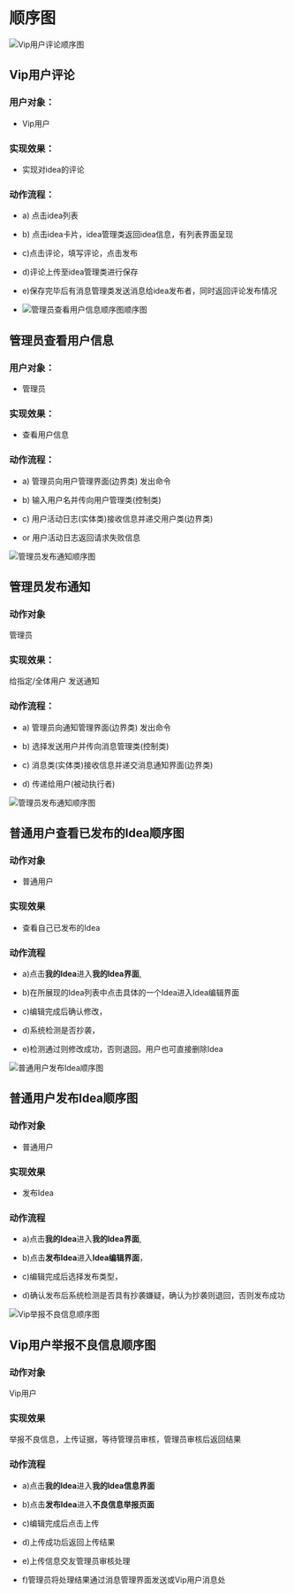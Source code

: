 #  顺序图

![Vip用户评论顺序图](.\Vip用户评论顺序图.png)

## Vip用户评论

### 用户对象：

- Vip用户

### 实现效果：

- 实现对idea的评论

### 动作流程：

- a) 点击idea列表

- b) 点击idea卡片，idea管理类返回idea信息，有列表界面呈现

- c)点击评论，填写评论，点击发布

- d)评论上传至idea管理类进行保存
- e)保存完毕后有消息管理类发送消息给idea发布者，同时返回评论发布情况
- ![管理员查看用户信息顺序图顺序图](.\管理员查看用户信息顺序图顺序图.png)

## 管理员查看用户信息

### 用户对象：

- 管理员

###  实现效果：

- 查看用户信息

### 动作流程：

- a) 管理员向用户管理界面(边界类) 发出命令

- b) 输入用户名并传向用户管理类(控制类)

- c) 用户活动日志(实体类)接收信息并递交用户类(边界类)

- or 用户活动日志返回请求失败信息

![管理员发布通知顺序图](.\管理员发布通知顺序图.png)

## 管理员发布通知

### 动作对象

管理员

### 实现效果：

给指定/全体用户 发送通知

### 动作流程：

- a) 管理员向通知管理界面(边界类) 发出命令

- b) 选择发送用户并传向消息管理类(控制类)

- c) 消息类(实体类)接收信息并递交消息通知界面(边界类)

- d) 传递给用户(被动执行者)

![管理员发布通知顺序图](.\普通用户查看已发布的Idea顺序图.png)

## 普通用户查看已发布的Idea顺序图

### 动作对象

- 普通用户

### 实现效果

- 查看自己已发布的Idea

### 动作流程

- a)点击**我的Idea**进入**我的Idea界面**,

- b)在所展现的Idea列表中点击具体的一个Idea进入Idea编辑界面

- c)编辑完成后确认修改，

- d)系统检测是否抄袭，

- e)检测通过则修改成功，否则退回。用户也可直接删除Idea





![普通用户发布Idea顺序图](.\普通用户发布Idea顺序图.png)

## 普通用户发布Idea顺序图

### 动作对象

- 普通用户

### 实现效果

- 发布Idea

### 动作流程

- a)点击**我的Idea**进入**我的Idea界面**,

- b)点击**发布Idea**进入**Idea编辑界面**，

- c)编辑完成后选择发布类型，

- d)确认发布后系统检测是否具有抄袭嫌疑，确认为抄袭则退回，否则发布成功

![Vip举报不良信息顺序图](.\Vip用户举报不良信息顺序图.png)

## Vip用户举报不良信息顺序图

### 动作对象

Vip用户

### 实现效果

举报不良信息，上传证据，等待管理员审核，管理员审核后返回结果

### 动作流程

- a)点击**我的Idea**进入**我的Idea信息界面**

- b)点击**发布Idea**进入**不良信息举报页面**

- c)编辑完成后点击上传

- d)上传成功后返回上传结果

- e)上传信息交友管理员审核处理

- f)管理员将处理结果通过消息管理界面发送或Vip用户消息处